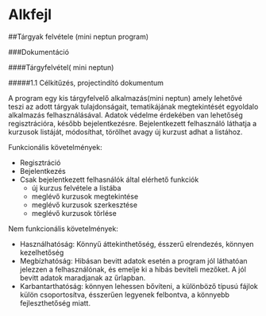 # Alkfejl

##Tárgyak felvétele (mini neptun program)

###Dokumentáció

####Tárgyfelvétel( mini neptun)

#####1.1 Célkitűzés, projectindító dokumentum

A program egy kis tárgyfelvelő alkalmazás(mini neptun) amely lehetővé teszi az adott tárgyak tulajdonságait, tematikájának megtekintését egyoldalo alkalmazás felhasználásával. Adatok védelme érdekében van lehetőség regisztrációra, később bejelentkezésre. Bejelentkezett felhasználó láthatja a kurzusok listáját, módosíthat, törölhet avagy új kurzust adhat a listához.

Funkcionális követelmények:
* Regisztráció
* Bejelentkezés
* Csak bejelentkezett felhasnálók által elérhető funkciók
  + új kurzus felvétele a listába
  + meglévő kurzusok megtekintése
  + meglévő kurzusok szerkesztése
  + meglévő kurzusok törlése

Nem funkcionális követelmények:
+ Használhatóság: Könnyű áttekinthetőség, ésszerű elrendezés, könnyen kezelhetőség
+ Megbízhatóság: Hibásan bevitt adatok esetén a program jól láthatóan jelezzen a felhasználónak, és emelje ki a hibás beviteli mezőket. A jól bevitt adatok maradjanak az űrlapban.
+ Karbantarthatóság: könnyen lehessen bővíteni, a különböző típusú fájlok külön csoportosítva, ésszerűen legyenek felbontva, a könnyebb fejleszthetőség miatt.
